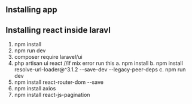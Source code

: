 ## Installing app

## Installing react inside laravl

1.  npm install
2.  npm run dev
3.  composer require laravel/ui
4.  php artisan ui react
        //if mix error run this
        a. npm install
        b. npm install resolve-url-loader@^3.1.2 --save-dev --legacy-peer-deps
        c. npm run dev
5. npm install react-router-dom --save
6. npm install axios 
7. npm install react-js-pagination